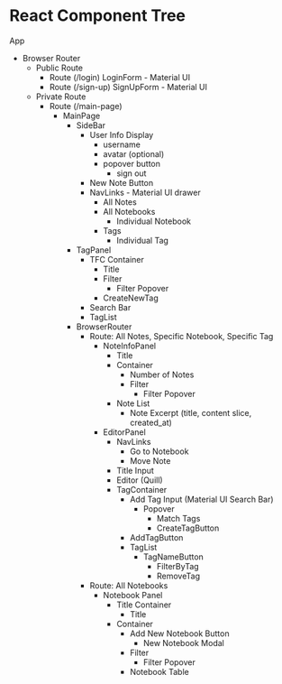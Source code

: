 # React Component Tree

App
- Browser Router
  - Public Route
    - Route (/login)
      LoginForm - Material UI
    - Route (/sign-up)
      SignUpForm - Material UI
  - Private Route
    - Route (/main-page)
      - MainPage
        - SideBar
          - User Info Display
            - username
            - avatar (optional)
            - popover button
              - sign out
          - New Note Button
          - NavLinks - Material UI drawer
            - All Notes
            - All Notebooks
              - Individual Notebook
            - Tags
              - Individual Tag
        - TagPanel
          - TFC Container
            - Title
            - Filter
              - Filter Popover
            - CreateNewTag
          - Search Bar
          - TagList
        - BrowserRouter
          - Route: All Notes, Specific Notebook, Specific Tag
            - NoteInfoPanel
              - Title
              - Container
                - Number of Notes
                - Filter
                  - Filter Popover
              - Note List
                - Note Excerpt (title, content slice, created_at)
            - EditorPanel
              - NavLinks
                - Go to Notebook
                - Move Note
              - Title Input
              - Editor (Quill)
              - TagContainer
                - Add Tag Input (Material UI Search Bar)
                  - Popover
                    - Match Tags
                    - CreateTagButton
                - AddTagButton
                - TagList
                  - TagNameButton
                    - FilterByTag
                    - RemoveTag
          - Route: All Notebooks
            - Notebook Panel
              - Title Container
                - Title
              - Container
                - Add New Notebook Button
                  - New Notebook Modal
                - Filter
                  - Filter Popover
                - Notebook Table
